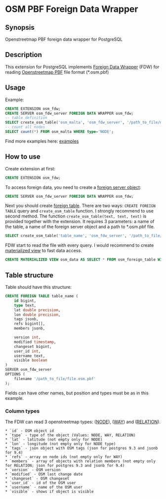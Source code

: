 # OSM PBF Foreign Data Wrapper

## Synopsis

Openstreetmap PBF foreign data wrapper for PostgreSQL

## Description

This extension for PostgreSQL implements [Foreign Data Wrapper](https://wiki.postgresql.org/wiki/Foreign_data_wrappers "Openstreetmap pbf foreign data wrapper") (FDW) for reading [Openstreetmap PBF](http://wiki.openstreetmap.org/wiki/PBF_Format "Openstreetmap PBF") file format (*.osm.pbf)

## Usage

Example:
```sql
CREATE EXTENSION osm_fdw;
CREATE SERVER osm_fdw_server FOREIGN DATA WRAPPER osm_fdw;
-- table definition
SELECT create_osm_table('osm_malta', 'osm_fdw_server', '/path_to_file/malta-latest.osm.pbf');
-- count all nodes
SELECT count(*) FROM osm_malta WHERE type='NODE';
```

Find more examples here: [examples](https://github.com/vpikulik/postgres_osm_pbf_fdw/tree/master/examples "Openstreetmap foreign data wrapper examples")

## How to use

Create extension at first:
```sql
CREATE EXTENSION osm_fdw;
```

To access foreign data, you need to create a [foreign server object](http://www.postgresql.org/docs/9.4/static/ddl-foreign-data.html "Postgresql foreign server object"):
```sql
CREATE SERVER osm_fdw_server FOREIGN DATA WRAPPER osm_fdw;
```

Next you should create [foreign table](http://www.postgresql.org/docs/9.4/static/sql-createforeigntable.html). 
There are two ways: `CREATE FOREIGN TABLE` query and `create_osm_table` function.
I strongly recommend to use second method.
The function `create_osm_table(text, text, text)` is provided together with the extension.
It requires 3 parameters: a name of the table, a name of the foreign server object and a path to *.osm.pbf file.
```sql
SELECT create_osm_table('table_name', 'osm_fdw_server', '/path_to_file/file.osm.pbf');
```

FDW start to read the file with every query.
I would recommend to create [materialized view](http://www.postgresql.org/docs/9.4/static/rules-materializedviews.html "Postgresql materialized view") to fast data access.
```sql
CREATE MATERIALIZED VIEW osm_data AS SELECT * FROM osm_foreign_table WITH DATA;
```

## Table structure

Table should have this structure:
```sql
CREATE FOREIGN TABLE table_name (
    id bigint,
    type text,
    lat double precision,
    lon double precision,
    tags jsonb,
    refs bigint[],
    members jsonb,

    version int,
    modified timestamp,
    changeset bigint,
    user_id int,
    username text,
    visible boolean
)
SERVER osm_fdw_server
OPTIONS (
    filename '/path_to_file/file.osm.pbf'
);
```
Fields can have other names, but position and types must be as in this example.

### Column types
The FDW can read 3 openstreetmap types: ([NODE](http://wiki.openstreetmap.org/wiki/Node "Node")), ([WAY](http://wiki.openstreetmap.org/wiki/Way "Way")) and ([RELATION](http://wiki.openstreetmap.org/wiki/Relation "Relation")).

    * `id` - OSM object id
    * `type` - type of the object (Values: NODE, WAY, RELATION)
    * `lat` - latitude (not empty only for NODE)
    * `lon` - longitude (not empty only for NODE type)
    * `tags` - json object with OSM tags (json for postgres 9.3 and jsonb for 9.4)
    * `refs` - array on node ids (not empty only for WAY)
    * `members` - array of objects with relation members (not empty only for RELATION; json for postgres 9.3 and jsonb for 9.4)
    * `version` - OSM version
    * `modified` - OSM last change date
    * `changeset` - OSM changeset
    * `user_id` - id of the OSM user
    * `username` - name of the OSM user
    * `visible` - shows if object is visible
